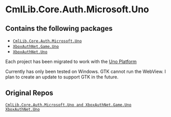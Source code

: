 # CmlLib.Core.Auth.Microsoft.Uno

## Contains the following packages

- [`CmlLib.Core.Auth.Microsoft.Uno`](https://github.com/Eatham532/CmlLib.Core.Auth.Microsoft.Uno/tree/master/CmlLib.Core.Auth.Microsoft.Uno)
- [`XboxAuthNet.Game.Uno`](https://github.com/Eatham532/CmlLib.Core.Auth.Microsoft.Uno/tree/master/XboxAuthNet.Game.Uno)
- [`XboxAuthNet.Uno`](https://github.com/Eatham532/CmlLib.Core.Auth.Microsoft.Uno/tree/master/XboxAuthNet.Uno)

Each project has been migrated to work with the [Uno Platform](https://github.com/unoplatform/uno)

Currently has only been tested on Windows. GTK cannot run the WebView. I plan to create an update to support GTK in the future.

## Original Repos

[`CmlLib.Core.Auth.Microsoft.Uno and XboxAuthNet.Game.Uno`](https://github.com/CmlLib/CmlLib.Core.Auth.Microsoft)
[`XboxAuthNet.Uno`](https://github.com/AlphaBs/XboxAuthNet)


